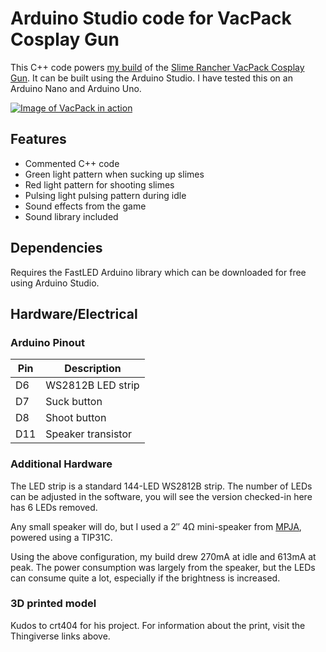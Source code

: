 # Arduino Studio code for VacPack Cosplay Gun
This C++ code powers [my build](https://www.thingiverse.com/make:1063546) of the [Slime Rancher VacPack Cosplay Gun](https://www.thingiverse.com/thing:5366906).  It can be built using the Arduino Studio.  I have tested this on an Arduino Nano and Arduino Uno.

[![Image of VacPack in action](http://img.youtube.com/vi/fQHmXDEwyE4/0.jpg)](http://www.youtube.com/watch?v=fQHmXDEwyE4 "Slime Rancher VacPack")

## Features
- Commented C++ code
- Green light pattern when sucking up slimes
- Red light pattern for shooting slimes
- Pulsing light pulsing pattern during idle
- Sound effects from the game
- Sound library included

## Dependencies
Requires the FastLED Arduino library which can be downloaded for free using Arduino Studio.

## Hardware/Electrical
### Arduino Pinout
|Pin|Description|
|---|-----------|
|D6|WS2812B LED strip|
|D7|Suck button|
|D8|Shoot button|
|D11|Speaker transistor|

### Additional Hardware
The LED strip is a standard 144-LED WS2812B strip.  The number of LEDs can be adjusted in the software, you will see the version checked-in here has 6 LEDs removed.

Any small speaker will do, but I used a 2″  4Ω mini-speaker from [MPJA](https://www.mpja.com/), powered using a TIP31C.

Using the above configuration, my build drew 270mA at idle and 613mA at peak.  The power consumption was largely from the speaker, but the LEDs can consume quite a lot, especially if the brightness is increased.

### 3D printed model
Kudos to crt404 for his project.  For information about the print, visit the Thingiverse links above.
